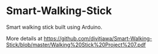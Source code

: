 # Smart-Walking-Stick
Smart walking stick built using Arduino.

More details at https://github.com/divitjawa/Smart-Walking-Stick/blob/master/Walking%20Stick%20Project%207.pdf
